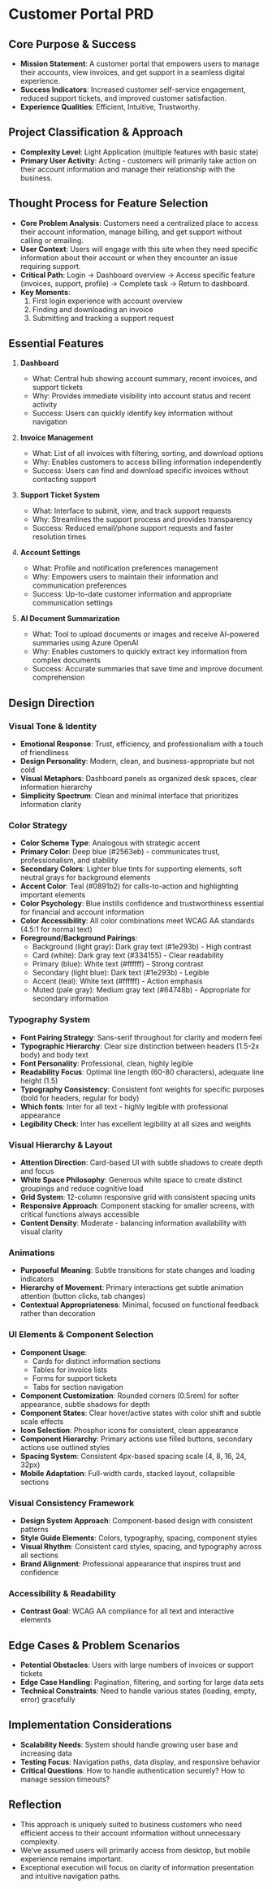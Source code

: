 # Customer Portal PRD

## Core Purpose & Success
- **Mission Statement**: A customer portal that empowers users to manage their accounts, view invoices, and get support in a seamless digital experience.
- **Success Indicators**: Increased customer self-service engagement, reduced support tickets, and improved customer satisfaction.
- **Experience Qualities**: Efficient, Intuitive, Trustworthy.

## Project Classification & Approach
- **Complexity Level**: Light Application (multiple features with basic state)
- **Primary User Activity**: Acting - customers will primarily take action on their account information and manage their relationship with the business.

## Thought Process for Feature Selection
- **Core Problem Analysis**: Customers need a centralized place to access their account information, manage billing, and get support without calling or emailing.
- **User Context**: Users will engage with this site when they need specific information about their account or when they encounter an issue requiring support.
- **Critical Path**: Login → Dashboard overview → Access specific feature (invoices, support, profile) → Complete task → Return to dashboard.
- **Key Moments**: 
  1. First login experience with account overview
  2. Finding and downloading an invoice
  3. Submitting and tracking a support request

## Essential Features
1. **Dashboard**
   - What: Central hub showing account summary, recent invoices, and support tickets
   - Why: Provides immediate visibility into account status and recent activity
   - Success: Users can quickly identify key information without navigation

2. **Invoice Management**
   - What: List of all invoices with filtering, sorting, and download options
   - Why: Enables customers to access billing information independently
   - Success: Users can find and download specific invoices without contacting support

3. **Support Ticket System**
   - What: Interface to submit, view, and track support requests
   - Why: Streamlines the support process and provides transparency
   - Success: Reduced email/phone support requests and faster resolution times

4. **Account Settings**
   - What: Profile and notification preferences management
   - Why: Empowers users to maintain their information and communication preferences
   - Success: Up-to-date customer information and appropriate communication settings

5. **AI Document Summarization**
   - What: Tool to upload documents or images and receive AI-powered summaries using Azure OpenAI
   - Why: Enables customers to quickly extract key information from complex documents
   - Success: Accurate summaries that save time and improve document comprehension

## Design Direction

### Visual Tone & Identity
- **Emotional Response**: Trust, efficiency, and professionalism with a touch of friendliness
- **Design Personality**: Modern, clean, and business-appropriate but not cold
- **Visual Metaphors**: Dashboard panels as organized desk spaces, clear information hierarchy
- **Simplicity Spectrum**: Clean and minimal interface that prioritizes information clarity

### Color Strategy
- **Color Scheme Type**: Analogous with strategic accent
- **Primary Color**: Deep blue (#2563eb) - communicates trust, professionalism, and stability
- **Secondary Colors**: Lighter blue tints for supporting elements, soft neutral grays for background elements
- **Accent Color**: Teal (#0891b2) for calls-to-action and highlighting important elements
- **Color Psychology**: Blue instills confidence and trustworthiness essential for financial and account information
- **Color Accessibility**: All color combinations meet WCAG AA standards (4.5:1 for normal text)
- **Foreground/Background Pairings**:
  - Background (light gray): Dark gray text (#1e293b) - High contrast
  - Card (white): Dark gray text (#334155) - Clear readability
  - Primary (blue): White text (#ffffff) - Strong contrast
  - Secondary (light blue): Dark text (#1e293b) - Legible
  - Accent (teal): White text (#ffffff) - Action emphasis
  - Muted (pale gray): Medium gray text (#64748b) - Appropriate for secondary information

### Typography System
- **Font Pairing Strategy**: Sans-serif throughout for clarity and modern feel
- **Typographic Hierarchy**: Clear size distinction between headers (1.5-2x body) and body text
- **Font Personality**: Professional, clean, highly legible
- **Readability Focus**: Optimal line length (60-80 characters), adequate line height (1.5)
- **Typography Consistency**: Consistent font weights for specific purposes (bold for headers, regular for body)
- **Which fonts**: Inter for all text - highly legible with professional appearance
- **Legibility Check**: Inter has excellent legibility at all sizes and weights

### Visual Hierarchy & Layout
- **Attention Direction**: Card-based UI with subtle shadows to create depth and focus
- **White Space Philosophy**: Generous white space to create distinct groupings and reduce cognitive load
- **Grid System**: 12-column responsive grid with consistent spacing units
- **Responsive Approach**: Component stacking for smaller screens, with critical functions always accessible
- **Content Density**: Moderate - balancing information availability with visual clarity

### Animations
- **Purposeful Meaning**: Subtle transitions for state changes and loading indicators
- **Hierarchy of Movement**: Primary interactions get subtle animation attention (button clicks, tab changes)
- **Contextual Appropriateness**: Minimal, focused on functional feedback rather than decoration

### UI Elements & Component Selection
- **Component Usage**: 
  - Cards for distinct information sections
  - Tables for invoice lists
  - Forms for support tickets
  - Tabs for section navigation
- **Component Customization**: Rounded corners (0.5rem) for softer appearance, subtle shadows for depth
- **Component States**: Clear hover/active states with color shift and subtle scale effects
- **Icon Selection**: Phosphor icons for consistent, clean appearance
- **Component Hierarchy**: Primary actions use filled buttons, secondary actions use outlined styles
- **Spacing System**: Consistent 4px-based spacing scale (4, 8, 16, 24, 32px)
- **Mobile Adaptation**: Full-width cards, stacked layout, collapsible sections

### Visual Consistency Framework
- **Design System Approach**: Component-based design with consistent patterns
- **Style Guide Elements**: Colors, typography, spacing, component styles
- **Visual Rhythm**: Consistent card styles, spacing, and typography across all sections
- **Brand Alignment**: Professional appearance that inspires trust and confidence

### Accessibility & Readability
- **Contrast Goal**: WCAG AA compliance for all text and interactive elements

## Edge Cases & Problem Scenarios
- **Potential Obstacles**: Users with large numbers of invoices or support tickets
- **Edge Case Handling**: Pagination, filtering, and sorting for large data sets
- **Technical Constraints**: Need to handle various states (loading, empty, error) gracefully

## Implementation Considerations
- **Scalability Needs**: System should handle growing user base and increasing data
- **Testing Focus**: Navigation paths, data display, and responsive behavior
- **Critical Questions**: How to handle authentication securely? How to manage session timeouts?

## Reflection
- This approach is uniquely suited to business customers who need efficient access to their account information without unnecessary complexity.
- We've assumed users will primarily access from desktop, but mobile experience remains important.
- Exceptional execution will focus on clarity of information presentation and intuitive navigation paths.